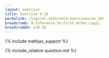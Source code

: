 ```yaml
---
layout: exercise
title: Exercise 9.10
permalink: /logical-inference-exercises/ex_10/
breadcrumb: 9-Inference-In-First-Order-Logic
breadcrumb5: ex9.10
---
```


{% include mathjax_support %}
<div id="hiddden">{% include_relative question.md %}</div>